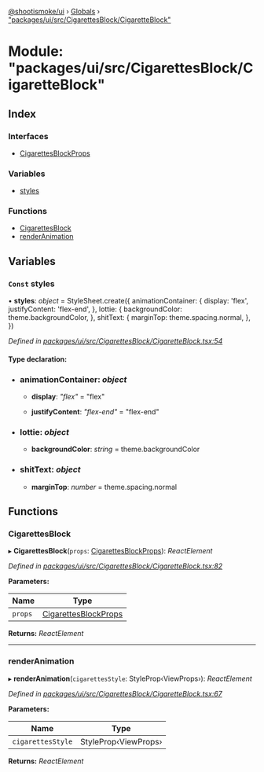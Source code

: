 [@shootismoke/ui](../README.md) › [Globals](../globals.md) › ["packages/ui/src/CigarettesBlock/CigaretteBlock"](_packages_ui_src_cigarettesblock_cigaretteblock_.md)

# Module: "packages/ui/src/CigarettesBlock/CigaretteBlock"

## Index

### Interfaces

* [CigarettesBlockProps](../interfaces/_packages_ui_src_cigarettesblock_cigaretteblock_.cigarettesblockprops.md)

### Variables

* [styles](_packages_ui_src_cigarettesblock_cigaretteblock_.md#const-styles)

### Functions

* [CigarettesBlock](_packages_ui_src_cigarettesblock_cigaretteblock_.md#cigarettesblock)
* [renderAnimation](_packages_ui_src_cigarettesblock_cigaretteblock_.md#renderanimation)

## Variables

### `Const` styles

• **styles**: *object* = StyleSheet.create({
	animationContainer: {
		display: 'flex',
		justifyContent: 'flex-end',
	},
	lottie: {
		backgroundColor: theme.backgroundColor,
	},
	shitText: {
		marginTop: theme.spacing.normal,
	},
})

*Defined in [packages/ui/src/CigarettesBlock/CigaretteBlock.tsx:54](https://github.com/shootismoke/common/blob/72777b1/packages/ui/src/CigarettesBlock/CigaretteBlock.tsx#L54)*

#### Type declaration:

* ### **animationContainer**: *object*

  * **display**: *"flex"* = "flex"

  * **justifyContent**: *"flex-end"* = "flex-end"

* ### **lottie**: *object*

  * **backgroundColor**: *string* = theme.backgroundColor

* ### **shitText**: *object*

  * **marginTop**: *number* = theme.spacing.normal

## Functions

###  CigarettesBlock

▸ **CigarettesBlock**(`props`: [CigarettesBlockProps](../interfaces/_packages_ui_src_cigarettesblock_cigaretteblock_.cigarettesblockprops.md)): *ReactElement*

*Defined in [packages/ui/src/CigarettesBlock/CigaretteBlock.tsx:82](https://github.com/shootismoke/common/blob/72777b1/packages/ui/src/CigarettesBlock/CigaretteBlock.tsx#L82)*

**Parameters:**

Name | Type |
------ | ------ |
`props` | [CigarettesBlockProps](../interfaces/_packages_ui_src_cigarettesblock_cigaretteblock_.cigarettesblockprops.md) |

**Returns:** *ReactElement*

___

###  renderAnimation

▸ **renderAnimation**(`cigarettesStyle`: StyleProp‹ViewProps›): *ReactElement*

*Defined in [packages/ui/src/CigarettesBlock/CigaretteBlock.tsx:67](https://github.com/shootismoke/common/blob/72777b1/packages/ui/src/CigarettesBlock/CigaretteBlock.tsx#L67)*

**Parameters:**

Name | Type |
------ | ------ |
`cigarettesStyle` | StyleProp‹ViewProps› |

**Returns:** *ReactElement*
